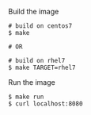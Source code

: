 Build the image
```shell
# build on centos7
$ make

# OR

# build on rhel7
$ make TARGET=rhel7
```
Run the image
```shell
$ make run
$ curl localhost:8080
```